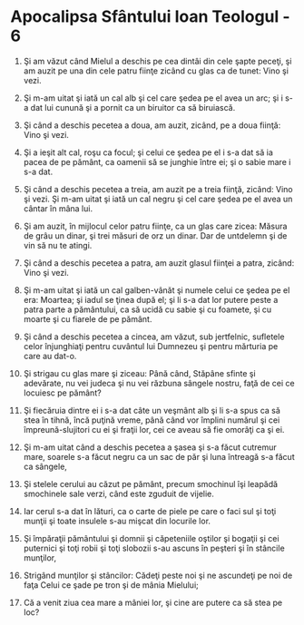 # Apocalipsa Sf&#226;ntului Ioan Teologul - 6

1. Şi am văzut când Mielul a deschis pe cea dintâi din cele şapte peceţi, şi am auzit pe una din cele patru fiinţe zicând cu glas ca de tunet: Vino şi vezi. 

2. Şi m-am uitat şi iată un cal alb şi cel care şedea pe el avea un arc; şi i s-a dat lui cunună şi a pornit ca un biruitor ca să biruiască. 

3. Şi când a deschis pecetea a doua, am auzit, zicând, pe a doua fiinţă: Vino şi vezi. 

4. Şi a ieşit alt cal, roşu ca focul; şi celui ce şedea pe el i s-a dat să ia pacea de pe pământ, ca oamenii să se junghie între ei; şi o sabie mare i s-a dat. 

5. Şi când a deschis pecetea a treia, am auzit pe a treia fiinţă, zicând: Vino şi vezi. Şi m-am uitat şi iată un cal negru şi cel care şedea pe el avea un cântar în mâna lui. 

6. Şi am auzit, în mijlocul celor patru fiinţe, ca un glas care zicea: Măsura de grâu un dinar, şi trei măsuri de orz un dinar. Dar de untdelemn şi de vin să nu te atingi. 

7. Şi când a deschis pecetea a patra, am auzit glasul fiinţei a patra, zicând: Vino şi vezi. 

8. Şi m-am uitat şi iată un cal galben-vânăt şi numele celui ce şedea pe el era: Moartea; şi iadul se ţinea după el; şi li s-a dat lor putere peste a patra parte a pământului, ca să ucidă cu sabie şi cu foamete, şi cu moarte şi cu fiarele de pe pământ. 

9. Şi când a deschis pecetea a cincea, am văzut, sub jertfelnic, sufletele celor înjunghiaţi pentru cuvântul lui Dumnezeu şi pentru mărturia pe care au dat-o. 

10. Şi strigau cu glas mare şi ziceau: Până când, Stăpâne sfinte şi adevărate, nu vei judeca şi nu vei răzbuna sângele nostru, faţă de cei ce locuiesc pe pământ? 

11. Şi fiecăruia dintre ei i s-a dat câte un veşmânt alb şi li s-a spus ca să stea în tihnă, încă puţină vreme, până când vor împlini numărul şi cei împreună-slujitori cu ei şi fraţii lor, cei ce aveau să fie omorâţi ca şi ei. 

12. Şi m-am uitat când a deschis pecetea a şasea şi s-a făcut cutremur mare, soarele s-a făcut negru ca un sac de păr şi luna întreagă s-a făcut ca sângele, 

13. Şi stelele cerului au căzut pe pământ, precum smochinul îşi leapădă smochinele sale verzi, când este zguduit de vijelie. 

14. Iar cerul s-a dat în lături, ca o carte de piele pe care o faci sul şi toţi munţii şi toate insulele s-au mişcat din locurile lor. 

15. Şi împăraţii pământului şi domnii şi căpeteniile oştilor şi bogaţii şi cei puternici şi toţi robii şi toţi slobozii s-au ascuns în peşteri şi în stâncile munţilor, 

16. Strigând munţilor şi stâncilor: Cădeţi peste noi şi ne ascundeţi pe noi de faţa Celui ce şade pe tron şi de mânia Mielului; 

17. Că a venit ziua cea mare a mâniei lor, şi cine are putere ca să stea pe loc? 

